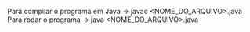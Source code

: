 Para compilar o programa em Java -> javac <NOME_DO_ARQUIVO>.java
Para rodar o programa -> java <NOME_DO_ARQUIVO>.java